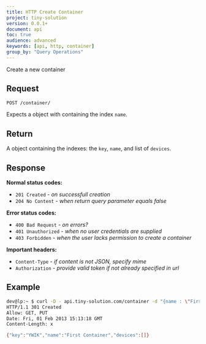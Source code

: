 ```yaml
---
title: HTTP Create Container
project: tiny-solution
version: 0.0.1+
document: api
toc: true
audience: advanced
keywords: [api, http, container]
group_by: "Query Operations"
---
```


Create a new container

## Request

```bash
POST /container/
```

Expects a object with containing the index `name`.


## Return

A object containing the indexes: the `key`, `name`, and list of `devices`.

## Response

**Normal status codes:**

* `201 Created` - _on successfull creation_
* `204 No Content` - _when return query parameter equals false_

**Error status codes:**

* `400 Bad Request` - _on errors?_
* `401 Unauthorized` - _when no user credentials are supplied_
* `403 Forbidden` - _when the user lacks permission to create a container_

**Important headers:**

* `Content-Type` - _if content is not JSON, specify mime_
* `Authorization` - _provide valid token if not already specified in url_

## Example

```bash
dev@lp:~ $ curl -D - api.tiny-solution.com/container -d "{name : \"First Container\"}"
HTTP/1.1 301 Created
Allow: GET, PUT
Date: Fri, 01 Feb 2013 15:13:18 GMT
Content-Length: x

{"key":"YWIK","name":"First Container","devices":[]}
```
